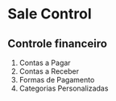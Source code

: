 # Sale Control

## Controle financeiro

1. Contas a Pagar
2. Contas a Receber
3. Formas de Pagamento
4. Categorias Personalizadas
